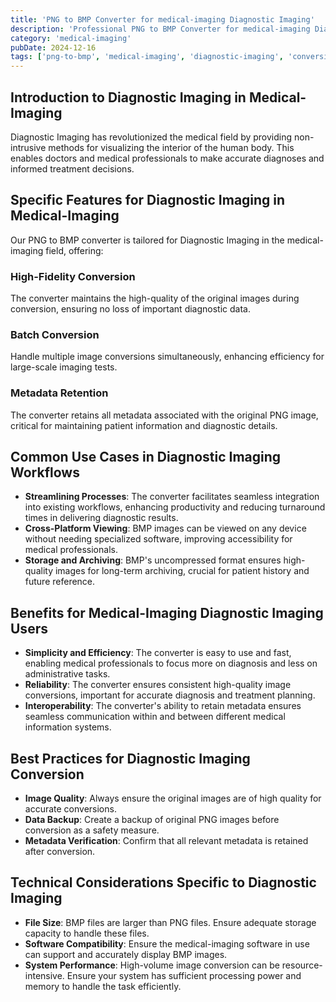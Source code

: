 ```yaml
---
title: 'PNG to BMP Converter for medical-imaging Diagnostic Imaging'
description: 'Professional PNG to BMP Converter for medical-imaging Diagnostic Imaging. Optimized for medical-imaging diagnostic imaging workflows.'
category: 'medical-imaging'
pubDate: 2024-12-16
tags: ['png-to-bmp', 'medical-imaging', 'diagnostic-imaging', 'conversion']
---
```


## Introduction to Diagnostic Imaging in Medical-Imaging

Diagnostic Imaging has revolutionized the medical field by providing non-intrusive methods for visualizing the interior of the human body. This enables doctors and medical professionals to make accurate diagnoses and informed treatment decisions.

## Specific Features for Diagnostic Imaging in Medical-Imaging

Our PNG to BMP converter is tailored for Diagnostic Imaging in the medical-imaging field, offering:

### **High-Fidelity Conversion**

The converter maintains the high-quality of the original images during conversion, ensuring no loss of important diagnostic data.

### **Batch Conversion**

Handle multiple image conversions simultaneously, enhancing efficiency for large-scale imaging tests.

### **Metadata Retention**

The converter retains all metadata associated with the original PNG image, critical for maintaining patient information and diagnostic details.

## Common Use Cases in Diagnostic Imaging Workflows

- **Streamlining Processes**: The converter facilitates seamless integration into existing workflows, enhancing productivity and reducing turnaround times in delivering diagnostic results.
- **Cross-Platform Viewing**: BMP images can be viewed on any device without needing specialized software, improving accessibility for medical professionals.
- **Storage and Archiving**: BMP's uncompressed format ensures high-quality images for long-term archiving, crucial for patient history and future reference.

## Benefits for Medical-Imaging Diagnostic Imaging Users

- **Simplicity and Efficiency**: The converter is easy to use and fast, enabling medical professionals to focus more on diagnosis and less on administrative tasks.
- **Reliability**: The converter ensures consistent high-quality image conversions, important for accurate diagnosis and treatment planning.
- **Interoperability**: The converter's ability to retain metadata ensures seamless communication within and between different medical information systems.

## Best Practices for Diagnostic Imaging Conversion

- **Image Quality**: Always ensure the original images are of high quality for accurate conversions.
- **Data Backup**: Create a backup of original PNG images before conversion as a safety measure.
- **Metadata Verification**: Confirm that all relevant metadata is retained after conversion.

## Technical Considerations Specific to Diagnostic Imaging

- **File Size**: BMP files are larger than PNG files. Ensure adequate storage capacity to handle these files.
- **Software Compatibility**: Ensure the medical-imaging software in use can support and accurately display BMP images.
- **System Performance**: High-volume image conversion can be resource-intensive. Ensure your system has sufficient processing power and memory to handle the task efficiently.